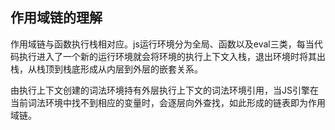 ## 作用域链的理解

作用域链与函数执行栈相对应。js运行环境分为全局、函数以及eval三类，每当代码执行进入了一个新的运行环境就会将环境的执行上下文入栈，退出环境时将其出栈，从栈顶到栈底形成从内层到外层的嵌套关系。

由执行上下文创建的词法环境持有外层执行上下文的词法环境引用，当JS引擎在当前词法环境中找不到相应的变量时，会逐层向外查找，如此形成的链表即为作用域链。